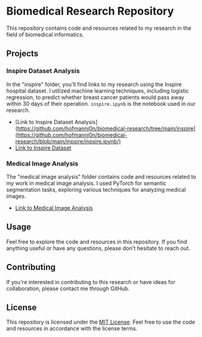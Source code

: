 # Biomedical Research Repository

This repository contains code and resources related to my research in the field of biomedical informatics.

## Projects

### Inspire Dataset Analysis
In the "inspire" folder, you'll find links to my research using the Inspire hospital dataset. I utilized machine learning techniques, including logistic regression, to predict whether breast cancer patients would pass away within 30 days of their operation. `inspire.ipynb` is the notebook used in our research.

- [Link to Inspire Dataset Analysis](https://github.com/hofmannj0n/biomedical-research/tree/main/inspire](https://github.com/hofmannj0n/biomedical-research/blob/main/inpsire/inpsire.ipynb/)
- [Link to Inspire Dataset](https://physionet.org/content/inspire/1.2/)

### Medical Image Analysis
The "medical image analysis" folder contains code and resources related to my work in medical image analysis. I used PyTorch for semantic segmentation tasks, exploring various techniques for analyzing medical images.

- [Link to Medical Image Analysis](https://github.com/hofmannj0n/biomedical-research/tree/main/medical%20image%20analysis)

## Usage
Feel free to explore the code and resources in this repository. If you find anything useful or have any questions, please don't hesitate to reach out.

## Contributing
If you're interested in contributing to this research or have ideas for collaboration, please contact me through GitHub.

## License
This repository is licensed under the [MIT License](https://opensource.org/licenses/MIT). Feel free to use the code and resources in accordance with the license terms.

